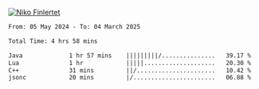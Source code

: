 
[![Niko Finlertet](https://readme-typing-svg.demolab.com/?lines=Niko+Finlertet&color=de4c8a)]()



<!-- WakaTime -->
<!--START_SECTION:waka-->

```txt
From: 05 May 2024 - To: 04 March 2025

Total Time: 4 hrs 58 mins

Java             1 hr 57 mins    |||||||||/...............   39.17 %
Lua              1 hr            |||||....................   20.30 %
C++              31 mins         ||/......................   10.42 %
jsonc            20 mins         |/.......................   06.88 %
```

<!--END_SECTION:waka-->



